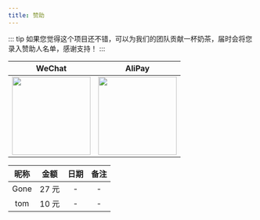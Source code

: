 ```yaml
---
title: 赞助
---
```


::: tip
如果您觉得这个项目还不错，可以为我们的团队贡献一杯奶茶，届时会将您录入赞助人名单，感谢支持！
:::

|                                  WeChat                                   |                                   AliPay                                   |
| :-----------------------------------------------------------------------: | :------------------------------------------------------------------------: |
| <img style="width: 160px" src="https://www.techgrow.cn/img/pay_wx.png" /> | <img style="width: 160px" src="https://www.techgrow.cn/img/pay_zfb.png" /> |

| 昵称 | 金额  | 日期 | 备注 |
| :--: | :---: | :--: | :--: |
| Gone | 27 元 |  -   |  -   |
| tom  | 10 元 |  -   |  -   |
